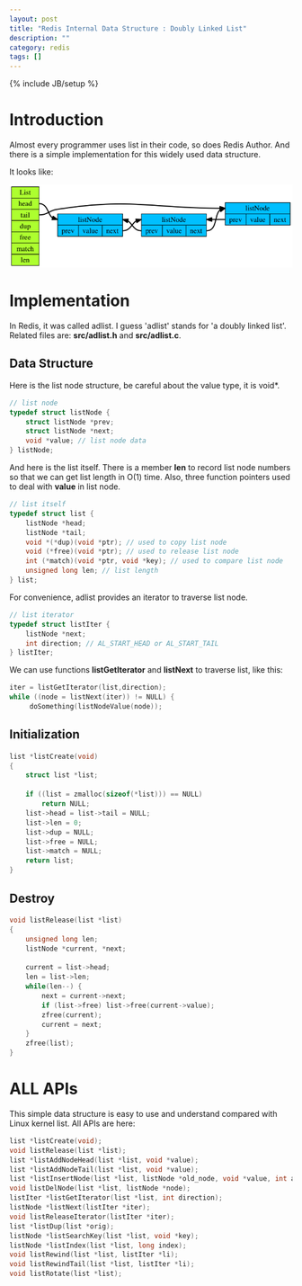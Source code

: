 ```yaml
---
layout: post
title: "Redis Internal Data Structure : Doubly Linked List"
description: ""
category: redis
tags: []
---
```

{% include JB/setup %}

# Introduction
Almost every programmer uses list in their code, so does Redis Author. And there is a simple implementation for this widely used data structure. 

It looks like:

![img](/assets/img/post/redis_list.png)

# Implementation
In Redis, it was called adlist. I guess 'adlist' stands for 'a doubly linked list'. Related files are: **src/adlist.h** and **src/adlist.c**.

## Data Structure
Here is the list node structure, be careful about the value type, it is void*.

```c
// list node
typedef struct listNode {
    struct listNode *prev;
    struct listNode *next;
    void *value; // list node data
} listNode;
```

And here is the list itself. There is a member **len** to record list node numbers so that we can get list length in O(1) time. Also, three function pointers used to deal with **value** in list node.

```c
// list itself
typedef struct list {
    listNode *head;
    listNode *tail;
    void *(*dup)(void *ptr); // used to copy list node
    void (*free)(void *ptr); // used to release list node
    int (*match)(void *ptr, void *key); // used to compare list node
    unsigned long len; // list length
} list;
```

For convenience, adlist provides an iterator to traverse list node.

```c
// list iterator
typedef struct listIter {
    listNode *next;
    int direction; // AL_START_HEAD or AL_START_TAIL
} listIter;
```

We can use functions **listGetIterator** and **listNext** to traverse list, like this:

```c
iter = listGetIterator(list,direction);
while ((node = listNext(iter)) != NULL) {
     doSomething(listNodeValue(node));
```

## Initialization

```c
list *listCreate(void)
{
    struct list *list;

    if ((list = zmalloc(sizeof(*list))) == NULL)
        return NULL;
    list->head = list->tail = NULL;
    list->len = 0;
    list->dup = NULL;
    list->free = NULL;
    list->match = NULL;
    return list;
}
```

## Destroy

```c
void listRelease(list *list)
{
    unsigned long len;
    listNode *current, *next;

    current = list->head;
    len = list->len;
    while(len--) {
        next = current->next;
        if (list->free) list->free(current->value);
        zfree(current);
        current = next;
    }
    zfree(list);
}
```

# ALL APIs
This simple data structure is easy to use and understand compared with Linux kernel list. All APIs are here:

```c
list *listCreate(void);
void listRelease(list *list);
list *listAddNodeHead(list *list, void *value);
list *listAddNodeTail(list *list, void *value);
list *listInsertNode(list *list, listNode *old_node, void *value, int after);
void listDelNode(list *list, listNode *node);
listIter *listGetIterator(list *list, int direction);
listNode *listNext(listIter *iter);
void listReleaseIterator(listIter *iter);
list *listDup(list *orig);
listNode *listSearchKey(list *list, void *key);
listNode *listIndex(list *list, long index);
void listRewind(list *list, listIter *li);
void listRewindTail(list *list, listIter *li);
void listRotate(list *list);
```

